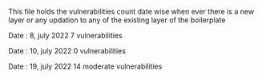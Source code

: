 This file holds the vulnerabilities count date wise when ever there is a new layer or any
updation to any of the existing layer of the boilerplate

Date : 8, july 2022
7 vulnerabilities

Date : 10, july 2022
0 vulnerabilities

Date : 19, july 2022
14 moderate vulnerabilities
